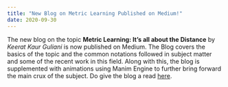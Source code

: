 ```yaml
---
title: "New Blog on Metric Learning Published on Medium!"
date: 2020-09-30
---
```


The new blog on the topic **Metric Learning: It’s all about the Distance** by *Keerat Kaur Guliani* is now published on Medium. The Blog covers the basics of the topic and the common notations followed in subject matter and some of the recent work in this field. Along with this, the blog is supplemented with animations using Manim Engine to further bring forward the main crux of the subject. Do give the blog a read [here](https://medium.com/vlgiitr/metric-learning-its-all-about-the-distance-143a199ab7a5).



